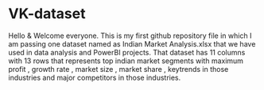 # VK-dataset
Hello & Welcome everyone. This is my first github repository file in which I am passing one dataset named as Indian Market Analysis.xlsx that we have used in data analysis and PowerBI projects. That dataset has 11 columns with 13 rows that represents top indian market segments with maximum profit , growth rate , market size , market share , keytrends in those industries and major competitors in those industries.
